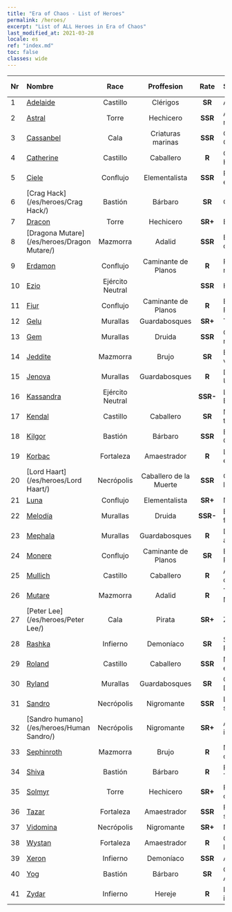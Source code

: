 ```yaml
---
title: "Era of Chaos - List of Heroes"
permalink: /heroes/
excerpt: "List of ALL Heroes in Era of Chaos"
last_modified_at: 2021-03-28
locale: es
ref: "index.md"
toc: false
classes: wide
---
```

  | Nr |    Nombre    |  Race   |  Proffesion   |  Rate  |    Specialty     | User Rate  | 
  |:---|:-----------|:-------:|:-------------:|:------:|:-----------------|:----:|
  | 1 | [Adelaide](/es/heroes/Adelaide/) | Castillo | Clérigos | **SR** |  Anillo Gélido | R+ |
  | 2 | [Astral](/es/heroes/Astral/) | Torre | Hechicero | **SSR** |  Amplificación mágica | SSR |
  | 3 | [Cassanbel](/es/heroes/Cassanbel/) | Cala | Criaturas marinas | **SSR** |  Canción del Océano | SSR |
  | 4 | [Catherine](/es/heroes/Catherine/) | Castillo | Caballero | **R** |  Cruzado de Hierro | R |
  | 5 | [Ciele](/es/heroes/Ciele/) | Conflujo | Elementalista | **SSR** |  Resonancia elemental | SSR |
  | 6 | [Crag Hack](/es/heroes/Crag Hack/) | Bastión | Bárbaro | **SR** |  Ofensa | R+ |
  | 7 | [Dracon](/es/heroes/Dracon/) | Torre | Hechicero | **SR+** |  Encantador | R |
  | 8 | [Dragona Mutare](/es/heroes/Dragon Mutare/) | Mazmorra | Adalid | **SSR** |  El Dragón despierta | SSR |
  | 9 | [Erdamon](/es/heroes/Erdamon/) | Conflujo | Caminante de Planos | **R** |  Rey de las rocas | R |
  | 10 | [Ezio](/es/heroes/Ezio/) | Ejército Neutral |  | **SSR** |  Hermandad | R+ |
  | 11 | [Fiur](/es/heroes/Fiur/) | Conflujo | Caminante de Planos | **R** |  Elemental de Fuego | R |
  | 12 | [Gelu](/es/heroes/Gelu/) | Murallas | Guardabosques | **SR+** |  Tirador | SR+ |
  | 13 | [Gem](/es/heroes/Gem/) | Murallas | Druida | **SSR** |  Curación natural | SSR |
  | 14 | [Jeddite](/es/heroes/Jeddite/) | Mazmorra | Brujo | **SR** |  El ciclo de la vida | SR |
  | 15 | [Jenova](/es/heroes/Jenova/) | Murallas | Guardabosques | **R** |  Dama Unicornio | R |
  | 16 | [Kassandra](/es/heroes/Kassandra/) | Ejército Neutral |  | **SSR-** |  Legión Espartana | R |
  | 17 | [Kendal](/es/heroes/Kendal/) | Castillo | Caballero | **SR** |  Maestro táctico | R |
  | 18 | [Kilgor](/es/heroes/Kilgor/) | Bastión | Bárbaro | **SSR** |  Behemoth de Guerra | SSR |
  | 19 | [Korbac](/es/heroes/Korbac/) | Fortaleza | Amaestrador | **R** |  Libélulas en el aire | R |
  | 20 | [Lord Haart](/es/heroes/Lord Haart/) | Necrópolis | Caballero de la Muerte | **SSR** |  Caballero de la Muerte | SR- |
  | 21 | [Luna](/es/heroes/Luna/) | Conflujo | Elementalista | **SR+** |  Muro infernal | R |
  | 22 | [Melodía](/es/heroes/Melodia/) | Murallas | Druida | **SSR-** |  Buena fortuna | R |
  | 23 | [Mephala](/es/heroes/Mephala/) | Murallas | Guardabosques | **R** |  Defensa absoluta | R |
  | 24 | [Monere](/es/heroes/Monere/) | Conflujo | Caminante de Planos | **SR** |  Elemental Psíquico | R |
  | 25 | [Mullich](/es/heroes/Mullich/) | Castillo | Caballero | **R** |  Asalto de carga | R+ |
  | 26 | [Mutare](/es/heroes/Mutare/) | Mazmorra | Adalid | **R** |  Torrente de Mazmorra | R |
  | 27 | [Peter Lee](/es/heroes/Peter Lee/) | Cala | Pirata | **SR+** |  Zarpar | R+ |
  | 28 | [Rashka](/es/heroes/Rashka/) | Infierno | Demoníaco | **SR** |  Señor del Fuego | R |
  | 29 | [Roland](/es/heroes/Roland/) | Castillo | Caballero | **SSR** |  Moral elevada | SR+ |
  | 30 | [Ryland](/es/heroes/Ryland/) | Murallas | Guardabosques | **SR** |  Guardia Dendroide | R |
  | 31 | [Sandro](/es/heroes/Sandro/) | Necrópolis | Nigromante | **SSR** |  La oscuridad se cierne | SSR |
  | 32 | [Sandro humano](/es/heroes/Human Sandro/) | Necrópolis | Nigromante | **SR+** |  Alma inmortal | SR |
  | 33 | [Sephinroth](/es/heroes/Sephinroth/) | Mazmorra | Brujo | **R** |  Mirada cristalina | R |
  | 34 | [Shiva](/es/heroes/Shiva/) | Bastión | Bárbaro | **R** |  Portador de Tormentas | R |
  | 35 | [Solmyr](/es/heroes/Solmyr/) | Torre | Hechicero | **SR+** |  Rayo en cadena | SR |
  | 36 | [Tazar](/es/heroes/Tazar/) | Fortaleza | Amaestrador | **SSR** |  Furia de sangre | SR |
  | 37 | [Vidomina](/es/heroes/Vidomina/) | Necrópolis | Nigromante | **SR+** |  Nigromante | R |
  | 38 | [Wystan](/es/heroes/Wystan/) | Fortaleza | Amaestrador | **R** |  Cazador de la Ciénaga | R |
  | 39 | [Xeron](/es/heroes/Xeron/) | Infierno | Demoníaco | **SSR** |  Archidiablo | SSR |
  | 40 | [Yog](/es/heroes/Yog/) | Bastión | Bárbaro | **SR** |  Cíclope Arrasador | SR |
  | 41 | [Zydar](/es/heroes/Zydar/) | Infierno | Hereje | **R** |  Invocación infernal | R |
